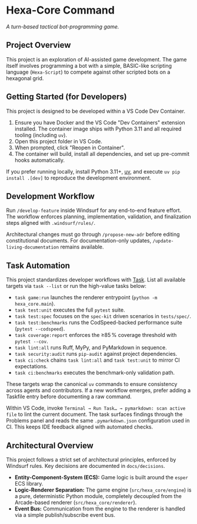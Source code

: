 # Hexa-Core Command

*A turn-based tactical bot-programming game.*

## Project Overview

This project is an exploration of AI-assisted game development. The game itself involves programming a bot with a simple, BASIC-like scripting language (`Hexa-Script`) to compete against other scripted bots on a hexagonal grid.

## Getting Started (for Developers)

This project is designed to be developed within a VS Code Dev Container.

1. Ensure you have Docker and the VS Code "Dev Containers" extension installed. The container image ships with Python 3.11 and all required tooling (including `uv`).
2. Open this project folder in VS Code.
3. When prompted, click "Reopen in Container".
4. The container will build, install all dependencies, and set up pre-commit hooks automatically.

If you prefer running locally, install Python 3.11+, [uv](https://docs.astral.sh/uv/), and execute `uv pip install .[dev]` to reproduce the development environment.

## Development Workflow

Run `/develop-feature` inside Windsurf for any end-to-end feature effort. The workflow enforces planning, implementation, validation, and finalization steps aligned with `.windsurf/rules/`.

Architectural changes must go through `/propose-new-adr` before editing constitutional documents. For documentation-only updates, `/update-living-documentation` remains available.

## Task Automation

This project standardizes developer workflows with [Task](https://taskfile.dev/). List all available targets via `task --list` or run the high-value tasks below:

- `task game:run` launches the renderer entrypoint (`python -m hexa_core.main`).
- `task test:unit` executes the full `pytest` suite.
- `task test:spec` focuses on the `spec-kit` driven scenarios in `tests/spec/`.
- `task test:benchmarks` runs the CodSpeed-backed performance suite (`pytest --codspeed`).
- `task coverage:report` enforces the ≥85 % coverage threshold with `pytest --cov`.
- `task lint:all` runs Ruff, MyPy, and PyMarkdown in sequence.
- `task security:audit` runs `pip-audit` against project dependencies.
- `task ci:check` chains `task lint:all` and `task test:unit` to mirror CI expectations.
- `task ci:benchmarks` executes the benchmark-only validation path.

These targets wrap the canonical `uv` commands to ensure consistency across agents and contributors. If a new workflow emerges, prefer adding a Taskfile entry before documenting a raw command.

Within VS Code, invoke `Terminal → Run Task… → pymarkdown: scan active file` to lint the current document.
The task surfaces findings through the Problems panel and reads the same `.pymarkdown.json` configuration used in CI.
This keeps IDE feedback aligned with automated checks.

## **Architectural Overview**

This project follows a strict set of architectural principles, enforced by Windsurf rules. Key decisions are documented in `docs/decisions`.

- **Entity-Component-System (ECS):** Game logic is built around the `esper` ECS library.
- **Logic-Renderer Separation:** The game engine (`src/hexa_core/engine`) is a pure, deterministic Python module, completely decoupled from the Arcade-based renderer (`src/hexa_core/renderer`).
- **Event Bus:** Communication from the engine to the renderer is handled via a simple publish/subscribe event bus.
